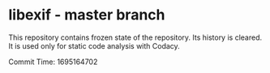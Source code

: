 # libexif - master branch

This repository contains frozen state of the repository.
Its history is cleared. It is used only for static code
analysis with Codacy.

Commit Time: 1695164702